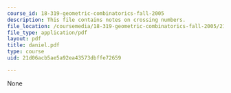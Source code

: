 ```yaml
---
course_id: 18-319-geometric-combinatorics-fall-2005
description: This file contains notes on crossing numbers.
file_location: /coursemedia/18-319-geometric-combinatorics-fall-2005/21d06acb5ae5a92ea43573dbffe72659_daniel.pdf
file_type: application/pdf
layout: pdf
title: daniel.pdf
type: course
uid: 21d06acb5ae5a92ea43573dbffe72659

---
```

None